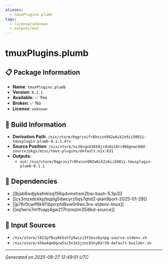 ```yaml
---
aliases:
  - tmuxPlugins.plumb
tags:
  - license/unknown
  - outputs/out
---
```


# tmuxPlugins.plumb

## 📋 Package Information

- **Name**: `tmuxPlugins.plumb`
- **Version**: `0.1.1`
- **Available**: ✅ Yes
- **Broken**: ✅ No
- **License**: `unknown`

## 🔧 Build Information

- **Derivation Path**: `/nix/store/0qgrzxifr6hvzzn992w6ik2z6ii5081i-tmuxplugin-plumb-0.1.1.drv`
- **Source Position**: `/nix/store/ns30sqxb36k8jrds8z18rv96bpnwc60d-source/pkgs/misc/tmux-plugins/default.nix:631`
- **Outputs**:
  - `out`:  `/nix/store/0qgrzxifr6hvzzn992w6ik2z6ii5081i-tmuxplugin-plumb-0.1.1`

## 🔗 Dependencies

- [[bjsb6wdjykafnkixq156qdvmxhsm2bai-bash-5.3p3]]
- [[cs3mzxdckkjzbqplg5dwcyrz0qs7qhd2-plan9port-2025-01-29]]
- [[p76r0cwlf6k97ibprrpfd8xw0r8wc3nx-stdenv-linux]]
- [[xq1wnx7m1fvapj4gw217hzmzim35i6kd-source]]

## 📁 Input Sources

- `/nix/store/l622p70vy8k5sh7y5wizi5f2mic6ynpg-source-stdenv.sh`
- `/nix/store/shkw4qm9qcw5sc5n1k5jznc83ny02r39-default-builder.sh`

---
*Generated on 2025-09-27 12:49:01 UTC*
